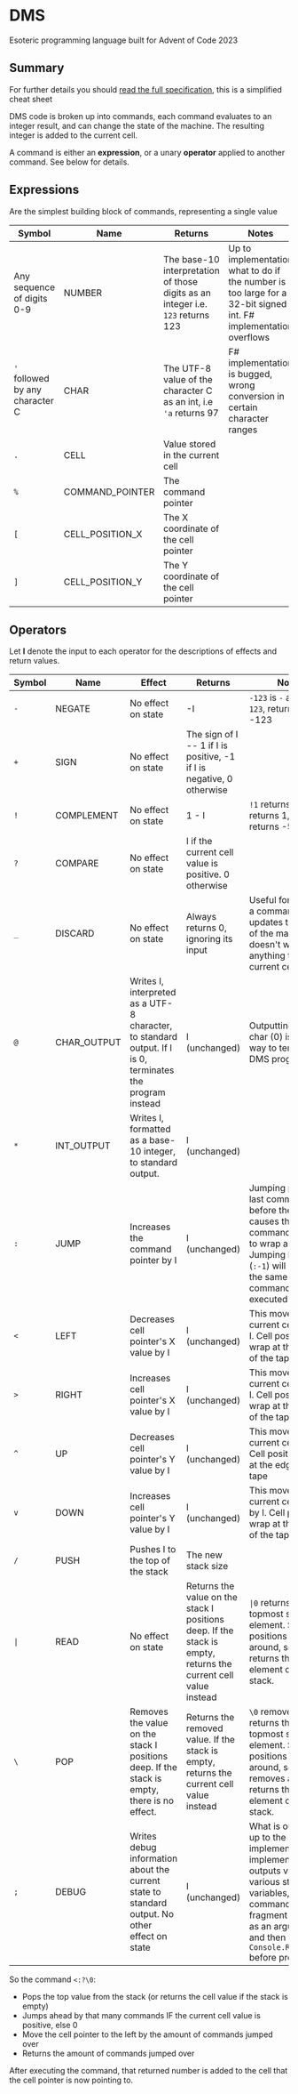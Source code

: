 # DMS
Esoteric programming language built for Advent of Code 2023

## Summary

For further details you should [read the full specification](https://github.com/percyqaz/DMS/blob/main/docs/spec.md), this is a simplified cheat sheet

DMS code is broken up into commands, each command evaluates to an integer result, and can change the state of the machine. The resulting integer is added to the current cell.

A command is either an **expression**, or a unary **operator** applied to another command. See below for details.

## Expressions

Are the simplest building block of commands, representing a single value

| Symbol | Name | Returns | Notes |
| ------ | ---- | ------- | ----- |
| Any sequence of digits 0-9 | NUMBER | The base-10 interpretation of those digits as an integer i.e. `123` returns 123 | Up to implementation what to do if the number is too large for a 32-bit signed int. F# implementation overflows
| `'` followed by any character C | CHAR | The UTF-8 value of the character C as an int, i.e `'a` returns 97 | F# implementation is bugged, wrong conversion in certain character ranges
| `.` | CELL | Value stored in the current cell
| `%` | COMMAND_POINTER | The command pointer
| `[` | CELL_POSITION_X | The X coordinate of the cell pointer |
| `]` | CELL_POSITION_Y | The Y coordinate of the cell pointer |

## Operators

Let **I** denote the input to each operator for the descriptions of effects and return values.

| Symbol | Name | Effect | Returns | Notes |
| ------ | ---- | ------ | ------- | ----- |
| `-` | NEGATE | No effect on state | -I | `-123` is `-` applied to `123`, returning -123
| `+` | SIGN | No effect on state | The sign of I -- 1 if  I is positive, -1 if I is negative, 0 otherwise
| `!` | COMPLEMENT | No effect on state | 1 - I | `!1` returns 0, `!0` returns 1, `!6` returns -5
| `?` | COMPARE | No effect on state | I if the current cell value is positive. 0 otherwise
| `_` | DISCARD | No effect on state | Always returns 0, ignoring its input | Useful for creating a command that updates the state of the machine but doesn't write anything to the current cell.
| `@` | CHAR_OUTPUT | Writes I, interpreted as a UTF-8 character, to standard output. If I is 0, terminates the program instead | I (unchanged) | Outputting the NUL char (0) is the only way to terminate a DMS program
| `*` | INT_OUTPUT | Writes I, formatted as a base-10 integer, to standard output. | I (unchanged)
| `:` | JUMP | Increases the command pointer by I | I (unchanged) | Jumping past the last command or before the first causes the command pointer to wrap around. Jumping by -1 (`:-1`) will result in the same command being executed in a loop.
| `<` | LEFT | Decreases cell pointer's X value by I | I (unchanged) | This moves the current cell left by I. Cell positions wrap at the edges of the tape
| `>` | RIGHT | Increases cell pointer's X value by I | I (unchanged) | This moves the current cell right by I. Cell positions wrap at the edges of the tape
| `^` | UP | Decreases cell pointer's Y value by I | I (unchanged) | This moves the current cell up by I. Cell positions wrap at the edges of the tape
| `v` | DOWN | Increases cell pointer's Y value by I | I (unchanged) | This moves the current cell down by I. Cell positions wrap at the edges of the tape
| `/` | PUSH | Pushes I to the top of the stack | The new stack size
| `\|` | READ | No effect on state | Returns the value on the stack I positions deep. If the stack is empty, returns the current cell value instead | `\|0` returns the topmost stack element. Stack positions wrap around, so `\|-1` returns the bottom element of the stack.
| `\` | POP | Removes the value on the stack I positions deep. If the stack is empty, there is no effect. | Returns the removed value. If the stack is empty, returns the current cell value instead | `\0` removes and returns the topmost stack element. Stack positions  wrap around, so `\-1` removes and returns the bottom element of the stack.
| `;` | DEBUG | Writes debug information about the current state to standard output. No other effect on state | I (unchanged) | What is output is up to the implementation. F# implementation outputs value of various state variables, the command fragment passed as an argument, and then waits for `Console.ReadLine()` before proceeding

So the command `<:?\0`:
- Pops the top value from the stack (or returns the cell value if the stack is empty)
- Jumps ahead by that many commands IF the current cell value is positive, else 0
- Move the cell pointer to the left by the amount of commands jumped over
- Returns the amount of commands jumped over

After executing the command, that returned number is added to the cell that the cell pointer is now pointing to.